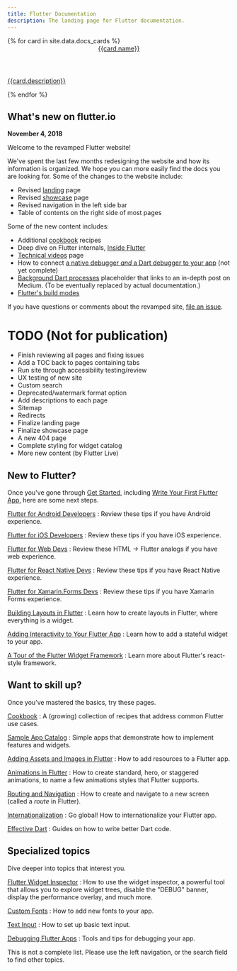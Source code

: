 ```yaml
---
title: Flutter Documentation
description: The landing page for Flutter documentation.
---
```


<div class="card-deck">
{% for card in site.data.docs_cards %}
    <a class="card" href="{{card.url}}">
        <div class="card-body">
            <header class="card-title">{{card.name}}</header>
            <p class="card-text">{{card.description}}</p>
        </div>
    </a>
{% endfor %}
</div>

## What's new on flutter.io

**November 4, 2018**

Welcome to the revamped Flutter website!

We've spent the last few months redesigning the website and how its
information is organized. We hope you can more easily find the docs
you are looking for. Some of the changes to the website include:

* Revised [landing](/) page
* Revised [showcase](/showcase) page
* Revised navigation in the left side bar
* Table of contents on the right side of most pages

Some of the new content includes:

* Additional [cookbook](/cookbook) recipes
* Deep dive on Flutter internals,
  [Inside Flutter](/resources/inside-flutter)
* [Technical videos](/resources/videos) page
* How to connect [a native debugger _and_
  a Dart debugger to your app](/testing/oem-debuggers)
  (not yet complete)
* [Background Dart
  processes](development/packages-and-plugins/background-processes)
  placeholder that links to an in-depth post
  on Medium. (To be eventually replaced by actual documentation.)
* [Flutter's build modes](/testing/build-modes)

If you have questions or comments about the revamped site, [file an
issue]({{site.repo.this}}/issues).

# TODO (Not for publication)

* Finish reviewing all pages and fixing issues
* Add a TOC back to pages containing tabs
* Run site through accessibility testing/review
* UX testing of new site
* Custom search
* Deprecated/watermark format option
* Add descriptions to each page
* Sitemap
* Redirects
* Finalize landing page
* Finalize showcase page
* A new 404 page
* Complete styling for widget catalog
* More new content (by Flutter Live)


## New to Flutter?

Once you've gone through [Get Started](/get-started/install),
including [Write Your First Flutter App,](/get-started/codelab)
here are some next steps.

[Flutter for Android Developers](/get-started/flutter-for/android-devs)
: Review these tips if you have Android experience.

[Flutter for iOS Developers](/get-started/flutter-for/ios-devs)
: Review these tips if you have iOS experience.

[Flutter for Web Devs](/get-started/flutter-for/web-devs)
: Review these HTML -> Flutter analogs if you have web experience.

[Flutter for React Native Devs](/get-started/flutter-for/react-native-devs)
: Review these tips if you have React Native experience.

[Flutter for Xamarin.Forms Devs](/get-started/flutter-for/xamarin-forms-devs)
: Review these tips if you have Xamarin Forms experience.

[Building Layouts in Flutter](/development/ui/layout)
: Learn how to create layouts in Flutter, where everything is a widget.

[Adding Interactivity to Your Flutter App](/development/ui/interactive)
: Learn how to add a stateful widget to your app.

[A Tour of the Flutter Widget Framework](/development/ui/widgets-intro)
: Learn more about Flutter's react-style framework.

## Want to skill up?

Once you’ve mastered the basics, try these pages.

[Cookbook](/cookbook)
: A (growing) collection of recipes that address common Flutter use cases.

[Sample App Catalog](/catalog/samples)
: Simple apps that demonstrate how to implement features and widgets.

[Adding Assets and Images in Flutter](/development/ui/assets-and-images)
: How to add resources to a Flutter app.

[Animations in Flutter](/development/ui/animations)
: How to create standard, hero, or staggered animations, to
  name a few animations styles that Flutter supports.

[Routing and Navigation](/cookbook/navigation/navigation-basics)
: How to create and navigate to a new screen (called a _route_ in Flutter).

[Internationalization](/development/accessibility-and-localization/internationalization)
: Go global! How to internationalize your Flutter app.

[Effective Dart](https://www.dartlang.org/guides/language/effective-dart)
: Guides on how to write better Dart code.

## Specialized topics

Dive deeper into topics that interest you.

[Flutter Widget Inspector](/development/tools/inspector)
: How to use the widget inspector, a powerful tool that allows
  you to explore widget trees, disable the "DEBUG"
  banner, display the performance overlay, and much more.

[Custom Fonts](/cookbook/design/fonts)
: How to add new fonts to your app.

[Text Input](/cookbook/forms/text-input)
: How to set up basic text input.

[Debugging Flutter Apps](/testing/debugging)
: Tools and tips for debugging your app.

This is not a complete list. Please use the left navigation,
or the search field to find other topics.
